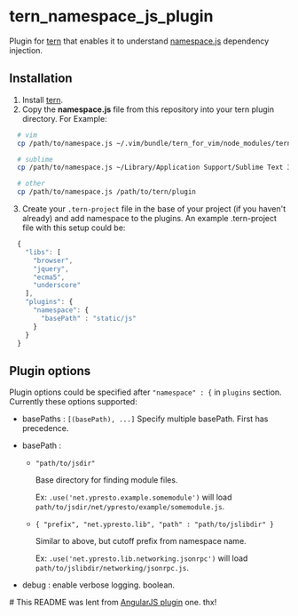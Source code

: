 tern_namespace_js_plugin
=====================

Plugin for [tern](https://github.com/marijnh/tern) that enables it to understand [namespace.js](https://github.com/hirokidaichi/namespace-js) dependency injection.

## Installation

1. Install [tern](http://ternjs.net/).
2. Copy the **namespace.js** file from this repository into your tern plugin directory. For Example:

  ```bash
    # vim
    cp /path/to/namespace.js ~/.vim/bundle/tern_for_vim/node_modules/tern/plugin

    # sublime
    cp /path/to/namespace.js ~/Library/Application Support/Sublime Text 3/Packages/tern_for_sublime/node_modules/tern/plugin

    # other
    cp /path/to/namespace.js /path/to/tern/plugin

  ```

3. Create your `.tern-project` file in the base of your project (if you haven't already) and add namespace to the plugins.
An example .tern-project file with this setup could be:

  ```js
    {
      "libs": [
        "browser",
        "jquery",
        "ecma5",
        "underscore"
      ],
      "plugins": {
        "namespace": {
          "basePath" : "static/js"
        }
      }
    }
  ```

## Plugin options

Plugin options could be specified after `"namespace" : {` in `plugins` section.
Currently these options supported:

* basePaths : `[(basePath), ...]` Specify multiple basePath. First has precedence.
* basePath :
    * `"path/to/jsdir"`

        Base directory for finding module files.

        Ex: `.use('net.ypresto.example.somemodule')` will load `path/to/jsdir/net/ypresto/example/somemodule.js`.

    * `{ "prefix", "net.ypresto.lib", "path" : "path/to/jslibdir" }`

        Similar to above, but cutoff prefix from namespace name.

        Ex: `.use('net.ypresto.lib.networking.jsonrpc')` will load `path/to/jslibdir/networking/jsonrpc.js`.

* debug : enable verbose logging. boolean.

\# This README was lent from [AngularJS plugin](https://github.com/angular-ui/AngularJS-tern-plugin) one. thx!
